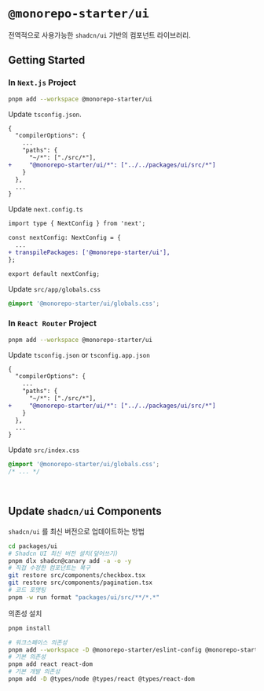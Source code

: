 # `@monorepo-starter/ui`

전역적으로 사용가능한 `shadcn/ui` 기반의 컴포넌트 라이브러리.

## Getting Started

### In `Next.js` Project

```bash
pnpm add --workspace @monorepo-starter/ui
```

Update `tsconfig.json`.

```diff
{
  "compilerOptions": {
    ...
    "paths": {
      "~/*": ["./src/*"],
+     "@monorepo-starter/ui/*": ["../../packages/ui/src/*"]
    }
  },
  ...
}
```

Update `next.config.ts`

```diff
import type { NextConfig } from 'next';

const nextConfig: NextConfig = {
  ...
+ transpilePackages: ['@monorepo-starter/ui'],
};

export default nextConfig;
```

Update `src/app/globals.css`

```css
@import '@monorepo-starter/ui/globals.css';
```

### In `React Router` Project

```bash
pnpm add --workspace @monorepo-starter/ui
```

Update `tsconfig.json` or `tsconfig.app.json`

```diff
{
  "compilerOptions": {
    ...
    "paths": {
      "~/*": ["./src/*"],
+     "@monorepo-starter/ui/*": ["../../packages/ui/src/*"]
    }
  },
  ...
}
```

Update `src/index.css`

```css
@import '@monorepo-starter/ui/globals.css';
/* ... */
```

<br />

## Update `shadcn/ui` Components

`shadcn/ui` 를 최신 버전으로 업데이트하는 방법

```bash
cd packages/ui
# Shadcn UI 최신 버전 설치(덮어쓰기)
pnpm dlx shadcn@canary add -a -o -y
# 직접 수정한 컴포넌트는 복구
git restore src/components/checkbox.tsx
git restore src/components/pagination.tsx
# 코드 포맷팅
pnpm -w run format "packages/ui/src/**/*.*"
```

의존성 설치

```bash
pnpm install

# 워크스페이스 의존성
pnpm add --workspace -D @monorepo-starter/eslint-config @monorepo-starter/typescript-config
# 기본 의존성
pnpm add react react-dom
# 기본 개발 의존성
pnpm add -D @types/node @types/react @types/react-dom
```